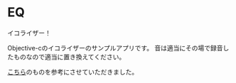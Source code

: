 # EQ
イコライザー！

Objective-cのイコライザーのサンプルアプリです。
音は適当にその場で録音したものなので適当に置き換えてください。

<a href="https://github.com/hirayaCM/AVAudioUnitEffectSample/blob/134b1df6a1fa25b08b342053273e7146ac68eef9/AVAudioUnitEffectSample/EQViewController.m" >こちら</a>のものを参考にさせていただきました。